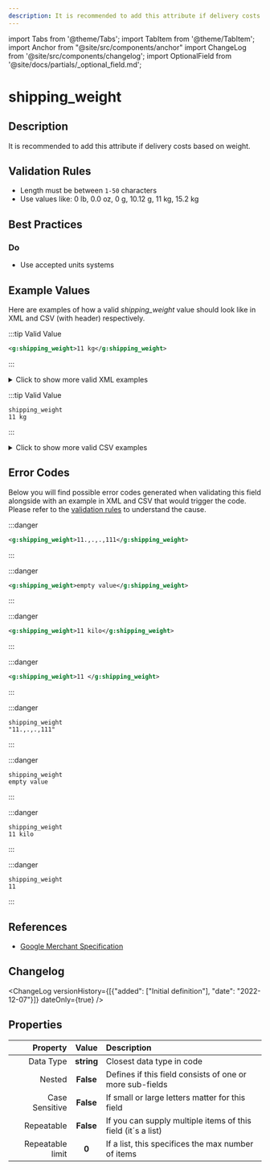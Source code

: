 ```yaml
---
description: It is recommended to add this attribute if delivery costs based on weight.
---
```


import Tabs from '@theme/Tabs';
import TabItem from '@theme/TabItem';
import Anchor from "@site/src/components/anchor"
import ChangeLog from '@site/src/components/changelog';
import OptionalField from '@site/docs/partials/_optional_field.md';

# shipping_weight

<OptionalField/>

## Description

It is recommended to add this attribute if delivery costs based on weight.





## Validation Rules

- Length must be between `1-50` characters
- Use values like: 0 lb, 0.0 oz, 0 g, 10.12 g, 11 kg, 15.2 kg


## Best Practices


### Do

- Use accepted units systems





## Example Values

Here are examples of how a valid *shipping_weight* value  should look like in XML and CSV (with header) respectively.

<Tabs>
  <TabItem value="valid_xml" label="XML" default>

:::tip Valid Value

```xml
<g:shipping_weight>11 kg</g:shipping_weight>
```

:::

<details>
  <summary>Click to show more valid XML examples</summary>
  <div>

```xml
<g:shipping_weight>11 kg</g:shipping_weight>
```

```xml
<g:shipping_weight>11.2 kg</g:shipping_weight>
```

```xml
<g:shipping_weight>11 g</g:shipping_weight>
```

```xml
<g:shipping_weight>11.2 g</g:shipping_weight>
```

```xml
<g:shipping_weight>11 oz</g:shipping_weight>
```

```xml
<g:shipping_weight>11 lb</g:shipping_weight>
```


  </div>
</details>

 </TabItem>
  <TabItem value="valid_csv" label="CSV">

:::tip Valid Value

```csv
shipping_weight
11 kg
```

:::

<details>
  <summary>Click to show more valid CSV examples</summary>
  <div>

```csv
shipping_weight
11 kg
```

```csv
shipping_weight
11.2 kg
```

```csv
shipping_weight
11 g
```

```csv
shipping_weight
11.2 g
```

```csv
shipping_weight
11 oz
```

```csv
shipping_weight
11 lb
```


  </div>
</details>

  </TabItem>
</Tabs>

## Error Codes

Below you will find possible error codes generated when validating this field alongside with an example in XML and CSV that would trigger the code. Please refer to the [validation rules](#validation-rules) to understand the cause.

<Tabs>
  <TabItem value="invalid_xml" label="XML" default>

:::danger <Anchor id="validation_invalid_format" title="validation_invalid_format" /> 

```xml
<g:shipping_weight>11.,.,.,111</g:shipping_weight>
```

:::

:::danger <Anchor id="validation_invalid_value" title="validation_invalid_value" /> 

```xml
<g:shipping_weight>empty value</g:shipping_weight>
```

:::

:::danger <Anchor id="validation_invalid_weight_unit" title="validation_invalid_weight_unit" /> 

```xml
<g:shipping_weight>11 kilo</g:shipping_weight>
```

:::

:::danger <Anchor id="validation_missing_value" title="validation_missing_value" /> 

```xml
<g:shipping_weight>11 </g:shipping_weight>
```

:::


 </TabItem>
  <TabItem value="invalid_csv" label="CSV">

:::danger <Anchor id="validation_invalid_format" title="validation_invalid_format" /> 

```csv
shipping_weight
"11.,.,.,111"
```

:::

:::danger <Anchor id="validation_invalid_value" title="validation_invalid_value" /> 

```csv
shipping_weight
empty value
```

:::

:::danger <Anchor id="validation_invalid_weight_unit" title="validation_invalid_weight_unit" /> 

```csv
shipping_weight
11 kilo
```

:::

:::danger <Anchor id="validation_missing_value" title="validation_missing_value" /> 

```csv
shipping_weight
11
```

:::


  </TabItem>
</Tabs>

## References
- [Google Merchant Specification](https://support.google.com/merchants/answer/6324503)

## Changelog
<ChangeLog versionHistory={[{"added": ["Initial definition"], "date": "2022-12-07"}]} dateOnly={true} />

## Properties

|     **Property** |         **Value**          | **Description**                                              |
|-----------------:|:--------------------------:|:-------------------------------------------------------------|
|        Data Type |    **string**     | Closest data type in code                                    |
|           Nested |      **False**      | Defines if this field consists of one or more sub-fields     |
|   Case Sensitive |  **False**  | If small or large letters matter for this field              |
|       Repeatable |    **False**    | If you can supply multiple items of this field (it´s a list) |
| Repeatable limit | **0** | If a list, this specifices the max number of items           |